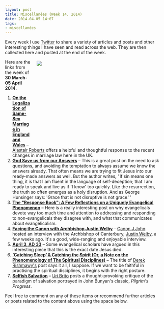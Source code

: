 ```yaml
---
layout: post
title: Miscellanées (Week 14, 2014)
date: 2014-04-05 14:07
tags:
- miscellanées
---
```

Every week I use <a href="http://twitter.com/jakebelder">Twitter</a> to share a variety of articles and posts and other interesting things I have seen and read across the web. They are then collected here and posted at the end of the week.

<div style="float: right; margin: 5px 1px 0px 20px; width: 400px; height: 275px;"><img src="https://dl.dropboxusercontent.com/u/3897986/Jake%20Blog%20Images/sleeping%20on%20sofa.jpg"></div>
Here are the links from the week of <strong>30 March-05 April 2014</strong>.

<ol>
<li><strong><a href="http://bit.ly/1lxDcEu">On the Legalization of Same-Sex Marriage in England and Wales</a></strong> – <a href="http://twitter.com/zugzwanged">Alastair Roberts</a> offers a helpful and thoughtful response to the recent changes in marriage law here in the UK.</li>

<li><strong><a href="http://bit.ly/1lxY7ak">God Save us from our Answers</a></strong> – This is a great post on the need to ask questions, and avoiding the temptation to always assume we know the answers already. That often means we are trying to fit Jesus into our ready-made answers as well. But the author writes, "If sin means one thing, it is that I am fluent in the language of self-deception; that I am ready to speak and live as if 'I know' too quickly. Like the resurrection, the truth so often emerges as a holy disruption. And as George Hunsinger says: 'Grace that is not disruptive is not grace.'"</li>

<li><strong><a href="http://bit.ly/1hU49vg">The "Response Book": A Few Reflections on a Uniquely Evangelical Phenomenon</a></strong> – Here is a really interesting post on why evangelicals devote way too much time and attention to addressing and responding to non-evangelicals they disagree with, and what that communicates about evangelicalism.</li>

<li><strong><a href="http://youtu.be/6dvkBdXLx3A">Facing the Canon with Archbishop Justin Welby</a></strong> – <a href="http://twitter.com/canonjjohn">Canon J.John</a> hosted an interview with the Archbishop of Canterbury, <a href="http://twitter.com/JustinWelby">Justin Welby</a>, a few weeks ago. It's a good, wide-ranging and enjoyable interview.</li>

<li><strong><a href="http://bit.ly/1hkjKTW">April 3, AD 33</a></strong> – Some evangelical scholars have argued in this interesting piece that this is the exact date Jesus died.</li>

<li><strong><a href="http://bit.ly/1q4otA9">‘Catching Sleep’ & Catching the Spirit (Or, a Note on the Phenomenology of The Spiritual Disciplines)</a></strong> – The title of <a href="http://twitter.com/DZRishmawy">Derek Rishmawy's</a> post says it all, I suppose. If we want to be faithful in practising the spiritual disciplines, it begins with the right posture.</li>

<li><strong><a href="http://bit.ly/1dT3MWl">Selfish Salvation</a></strong> – <a href="http://twitter.com/uribrito">Uri Brito</a> posts a thought-provoking critique of the paradigm of salvation portrayed in John Bunyan's classic, <em>Pilgrim's Progress</em>.</li>
</ol>

Feel free to comment on any of these items or recommend further articles or posts related to the content above using the space below.
